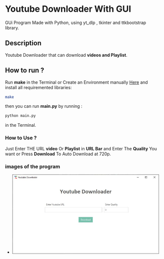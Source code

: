 # Youtube Downloader With GUI

GUi Program Made with Python, using yt_dlp , tkinter and ttkbootstrap library.

## Description

Youtube Downloader that can download **videos and Playlist**.

## How to run ?

Run **make** in the Terminal or Create an Environment manually [Here](INSTALL_venv.md) and install all requiremented libraries:

```bash
make
```

then you can run **main.py** by running :

```bash
python main.py
```

in the Terminal.

### How to Use ?

Just Enter THE URL **video** Or **Playlist** in **URL Bar** and Enter The **Quality** You want or Press **Download** To Auto Download at 720p.

### images of the program

- ![image](/images/1.JPG)
